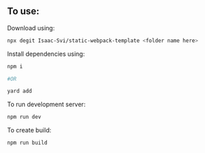 ## To use:

Download using:
```bash
npx degit Isaac-Svi/static-webpack-template <folder name here>
```

Install dependencies using:
```bash
npm i

#OR

yard add
```

To run development server:
```bash
npm run dev
```

To create build:
```bash
npm run build
```

